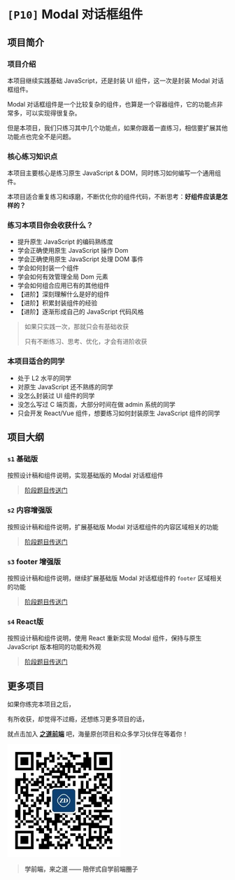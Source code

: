 # `[P10]` Modal 对话框组件

## 项目简介

### 项目介绍

本项目继续实践基础 JavaScript，还是封装 UI 组件，这一次是封装 Modal 对话框组件。

Modal 对话框组件是一个比较复杂的组件，也算是一个容器组件，它的功能点非常多，可以实现得很复杂。

但是本项目，我们只练习其中几个功能点，如果你跟着一直练习，相信要扩展其他功能点也完全不是问题。



### 核心练习知识点

本项目主要核心是练习原生 JavaScript & DOM，同时练习如何编写一个通用组件。

本项目适合重复练习和琢磨，不断优化你的组件代码，不断思考：**好组件应该是怎样的？**



### 练习本项目你会收获什么？

- 提升原生 JavaScript 的编码熟练度
- 学会正确使用原生 JavaScript 操作 Dom
- 学会正确使用原生 JavaScript 处理 DOM 事件
- 学会如何封装一个组件
- 学会如何有效管理全局 Dom 元素
- 学会如何组合应用已有的其他组件
- 【进阶】深刻理解什么是好的组件
- 【进阶】积累封装组件的经验
- 【进阶】逐渐形成自己的 JavaScript 代码风格

> 如果只实践一次，那就只会有基础收获
>
> 只有不断练习、思考、优化，才会有进阶收获



### 本项目适合的同学

- 处于 L2 水平的同学
- 对原生 JavaScript 还不熟练的同学
- 没怎么封装过 UI 组件的同学
- 没怎么写过 C 端页面，大部分时间在做 admin 系统的同学
- 只会开发 React/Vue 组件，想要练习如何封装原生 JavaScript 组件的同学



## 项目大纲

### `s1` 基础版

按照设计稿和组件说明，实现基础版的 Modal 对话框组件

> [阶段题目传送门](./s1/)



### `s2` 内容增强版

按照设计稿和组件说明，扩展基础版 Modal 对话框组件的内容区域相关的功能

> [阶段题目传送门](./s2/)



### `s3` footer 增强版

按照设计稿和组件说明，继续扩展基础版 Modal 对话框组件的 `footer` 区域相关的功能

> [阶段题目传送门](./s3/)



### `s4` React版

按照设计稿和组件说明，使用 React 重新实现 Modal 组件，保持与原生 JavaScript 版本相同的功能和外观

> [阶段题目传送门](./s4/)


## 更多项目

如果你练完本项目之后，

有所收获，却觉得不过瘾，还想练习更多项目的话，

就点击加入 [**之道前端**](https://kcnrozgf41zs.feishu.cn/wiki/PBj0w5rjUiEWVgktZE0caKOunNc) 吧，海量原创项目和众多学习伙伴在等着你！

![公众号二维码](./res/qrcode.jpg)

> **学前端，来之道 —— 陪伴式自学前端圈子**
